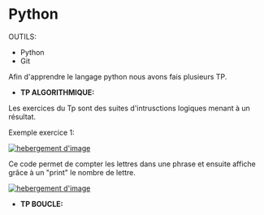 # Python

OUTILS:

- Python
- Git

Afin d'apprendre le langage python nous avons fais plusieurs TP.

- <b>TP ALGORITHMIQUE:</b>

Les exercices du Tp sont des suites d'intrusctions logiques menant à un résultat.

Exemple exercice 1:

<a href="https://www.casimages.com/i/19040304031224761116186537.png.html" target="_blank" title="hebergement d'image"><img src="https://nsm09.casimages.com/img/2019/04/03//19040304031224761116186537.png" border="0" alt="hebergement d'image" /></a>

Ce code permet de compter les lettres dans une phrase et ensuite affiche grâce à un "print" le nombre de lettre.

<a href="https://www.casimages.com/i/19040304051624761116186538.png.html" target="_blank" title="hebergement d'image"><img src="https://nsm09.casimages.com/img/2019/04/03//19040304051624761116186538.png" border="0" alt="hebergement d'image" /></a>


- <b>TP BOUCLE:</b>
